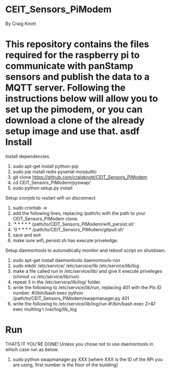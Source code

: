 CEIT_Sensors_PiModem
================
By Craig Knott
 
This repository contains the files required for the raspberry pi to communicate with panStamp sensors and publish the data to a MQTT server. Following the instructions below will allow you to set up the pimodem, or you can download a clone of the already setup image and use that.
asdf
Install
=======
Install dependencies.
 1. sudo apt-get install python-pip
 2. sudo pip install redis pyserial mosquitto
 3. git clone https://github.com/craigknott/CEIT_Sensors_PiModem
 4. cd CEIT_Sensors_PiModem/pyswap/
 5. sudo python setup.py install

Setup cronjob to restart wifi on disconnect
 1. sudo crontab -e
 2. add the following lines, replacing /path/to with the path to your CEIT_Sensors_PiModem clone.
 3. '* * * * * /path/to/CEIT_Sensors_PiModem/wifi_persist.sh'
 4. '0 * * * * /path/to/CEIT_Sensors_PiModem/gitpull.sh'
 5. save and exit
 6. make sure wifi_persist.sh has execute priveledge.

Setup daemontools to automatically monitor and reboot script on shutdown.
 1. sudo apt-get install daemontools daemontools-run
 2. sudo mkdir /etc/service/ /etc/service/lib /etc/service/lib/log
 3. make a file called run in /etc/service/lib/ and give it execute priveleges (chmod +x /etc/service/lib/run)
 4. repeat 3 in the /etc/service/lib/log/ folder.
 5. write the following to /etc/service/lib/run, replacing 401 with the PIs ID number.
    #!/bin/bash
    exec python /path/to/CEIT_Sensors_PiModem/swapmanager.py 401
 6. write the following to /etc/service/lib/log/run
    #!/bin/bash
    exec 2>&1
    exec multilog t /var/log/lib_log

Run
===
THATS IT YOU'RE DONE!
Unless you chose not to use daemontools in which case run as below.
 1. sudo python swapmanager.py XXX [where XXX is the ID of the RPi you are using, first number is the floor of the building]
